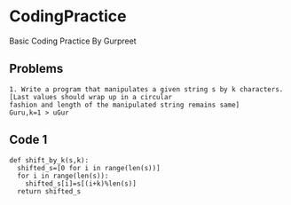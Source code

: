 # CodingPractice
Basic Coding Practice By Gurpreet
## Problems

```
1. Write a program that manipulates a given string s by k characters.[Last values should wrap up in a circular
fashion and length of the manipulated string remains same]
Guru,k=1 > uGur
```
## Code 1
```
def shift_by_k(s,k):
  shifted_s=[0 for i in range(len(s))]
  for i in range(len(s)):
    shifted_s[i]=s[(i+k)%len(s)]
  return shifted_s
  
```
